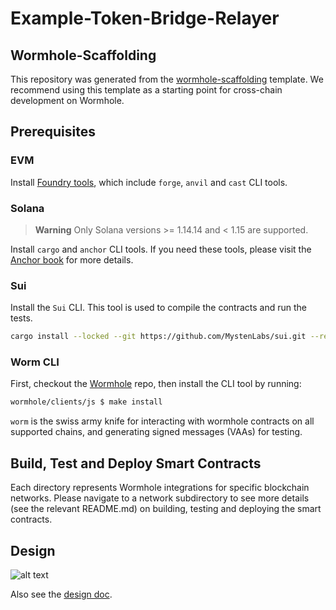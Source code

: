 # Example-Token-Bridge-Relayer

## Wormhole-Scaffolding

This repository was generated from the [wormhole-scaffolding](https://github.com/wormhole-foundation/wormhole-scaffolding) template. We recommend using this template as a starting point for cross-chain development on Wormhole.

## Prerequisites

### EVM

Install [Foundry tools](https://book.getfoundry.sh/getting-started/installation), which include `forge`, `anvil` and `cast` CLI tools.

### Solana

> **Warning**
> Only Solana versions >= 1.14.14 and < 1.15 are supported.

Install `cargo` and `anchor` CLI tools. If you need these tools,
please visit the [Anchor book] for more details.

### Sui

Install the `Sui` CLI. This tool is used to compile the contracts and run the tests.

```sh
cargo install --locked --git https://github.com/MystenLabs/sui.git --rev 09b2081498366df936abae26eea4b2d5cafb2788 sui sui-faucet
```

### Worm CLI

First, checkout the [Wormhole](https://github.com/wormhole-foundation/wormhole) repo, then install the CLI tool by running:

```sh
wormhole/clients/js $ make install
```

`worm` is the swiss army knife for interacting with wormhole contracts on all
supported chains, and generating signed messages (VAAs) for testing.

## Build, Test and Deploy Smart Contracts

Each directory represents Wormhole integrations for specific blockchain networks. Please navigate to a network subdirectory to see more details (see the relevant README.md) on building, testing and deploying the smart contracts.

## Design

![alt text](./docs/design.png)

Also see the [design doc].

[anchor book]: https://book.anchor-lang.com/getting_started/installation.html
[wormhole repo]: https://github.com/wormhole-foundation/wormhole/tree/dev.v2/solana
[design doc]: https://github.com/wormhole-foundation/example-token-bridge-relayer/blob/main/DESIGN.md
